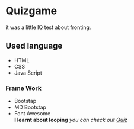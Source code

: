 # Quizgame
it was a little IQ test about fronting.

## Used language ##
- HTML
- CSS
- Java Script
### Frame Work ###
- Bootstap
- MD Bootstap
- Font Awesome\
**I learnt about looping**
*you can check out [Quiz](https://Jagrati1213.github.io/Quizgame)*
